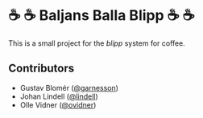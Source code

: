 # :coffee: :coffee:  Baljans Balla Blipp :coffee: :coffee: 

This is a small project for the *blipp* system for coffee.

## Contributors

* Gustav Blomér ([@garnesson](https://github.com/garnesson))
* Johan Lindell ([@lindell](https://github.com/lindell))
* Olle Vidner ([@ovidner](https://github.com/ovidner))
